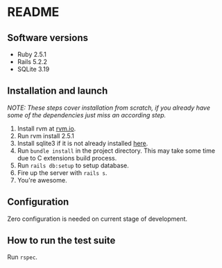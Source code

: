 # README

## Software versions

-   Ruby 2.5.1
-   Rails 5.2.2
-   SQLite 3.19

## Installation and launch

_NOTE: These steps cover installation from scratch, if you already have some of the dependencies just miss an according step._

1.  Install rvm at [rvm.io](https://rvm.io).
2.  Run rvm install 2.5.1
3.  Install sqlite3 if it is not already installed [here](https://www.sqlite.org/index.html).
4.  Run `bundle install` in the project directory. This may take some time due to C extensions build process.
5.  Run `rails db:setup` to setup database.
6.  Fire up the server with `rails s`.
7.  You're awesome.

## Configuration

Zero configuration is needed on current stage of development.

## How to run the test suite

Run `rspec`.
